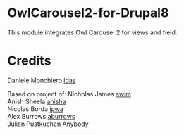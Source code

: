 # OwlCarousel2-for-Drupal8
This module integrates Owl Carousel 2 for views and field.

# Credits
Daniele Monchiero [idas](https://www.drupal.org/u/idas)

Based on project of:
Nicholas James [swim](https://www.drupal.org/u/swim)  
Anish Sheela [anisha](https://www.drupal.org/u/anisha)   
Nicolas Borda [ipwa](https://www.drupal.org/u/ipwa)  
Alex Burrows [aburrows](https://www.drupal.org/u/aburrows)  
Julian Pustkuchen [Anybody](https://www.drupal.org/u/anybody)
